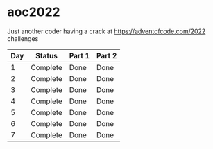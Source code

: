 # aoc2022
Just another coder having a crack at https://adventofcode.com/2022 challenges

| Day | Status      | Part 1      | Part 2      |
|-----|-------------|-------------|-------------|
| 1   | Complete    | Done        | Done        |
| 2   | Complete    | Done        | Done        |
| 3   | Complete    | Done        | Done        |
| 4   | Complete    | Done        | Done        |
| 5   | Complete    | Done        | Done        |
| 6   | Complete    | Done        | Done        |
| 7   | Complete    | Done        | Done        |

